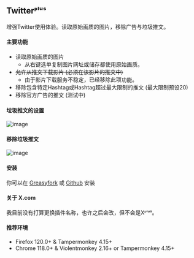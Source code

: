 ## Twitterᴾˡᵘˢ
增强Twitter使用体验。读取原始画质的图片，移除广告与垃圾推文。

#### 主要功能
* 读取原始画质的图片
  * 从右键选单复制图片网址或储存都使用原始画质。
* ~~允许从推文下载影片 (必须在该影片的推文中)~~
  * 由于影片下载服务不稳定，已经移除此项功能。
* 移除包含特定Hashtag或Hashtag超过最大限制的推文 (最大限制预设20)
* 移除官方广告的推文 (测试中)

#### 垃圾推文的设置
![image](https://i.imgur.com/hYsNBm0.png)

#### 移除垃圾推文
![image](https://i.imgur.com/O4HucPC.jpg)

#### 安装
你可以在 [Greasyfork](https://greasyfork.org/en/scripts/387969-twitter%E1%B4%BE%CB%A1%E1%B5%98%CB%A2) 或 [Github](https://github.com/Pixmi/twitter-plus) 安装

#### 关于 X.com
我目前没有打算更换插件名称，也许之后会改，但不会是Xᴾˡᵘˢ。

#### 推荐环境
* Firefox 120.0+ & Tampermonkey 4.15+
* Chrome 118.0+ & Violentmonkey 2.16+ or Tampermonkey 4.15+
